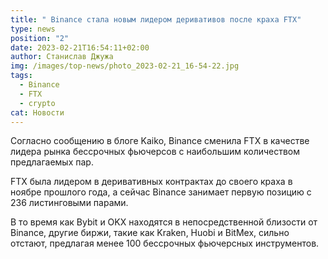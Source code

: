 ```yaml
---
title: " Binance стала новым лидером деривативов после краха FTX"
type: news
position: "2"
date: 2023-02-21T16:54:11+02:00
author: Станислав Джужа
img: /images/top-news/photo_2023-02-21_16-54-22.jpg
tags:
  - Binance
  - FTX
  - crypto
cat: Новости
---
```

Согласно сообщению в блоге Kaiko, Binance сменила FTX в качестве лидера рынка бессрочных фьючерсов с наибольшим количеством предлагаемых пар.

FTX была лидером в деривативных контрактах до своего краха в ноябре прошлого года, а сейчас Binance занимает первую позицию с 236 листинговыми парами.

В то время как Bybit и OKX находятся в непосредственной близости от Binance, другие биржи, такие как Kraken, Huobi и BitMex, сильно отстают, предлагая менее 100 бессрочных фьючерсных инструментов.